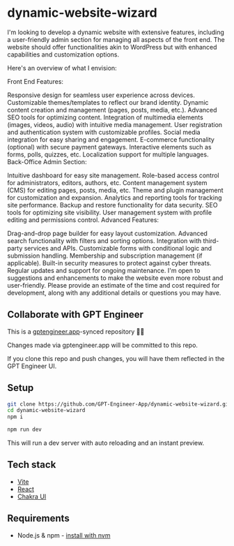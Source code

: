 # dynamic-website-wizard

I'm looking to develop a dynamic website with extensive features, including a user-friendly admin section for managing all aspects of the front end. The website should offer functionalities akin to WordPress but with enhanced capabilities and customization options.

Here's an overview of what I envision:

Front End Features:

Responsive design for seamless user experience across devices.
Customizable themes/templates to reflect our brand identity.
Dynamic content creation and management (pages, posts, media, etc.).
Advanced SEO tools for optimizing content.
Integration of multimedia elements (images, videos, audio) with intuitive media management.
User registration and authentication system with customizable profiles.
Social media integration for easy sharing and engagement.
E-commerce functionality (optional) with secure payment gateways.
Interactive elements such as forms, polls, quizzes, etc.
Localization support for multiple languages.
Back-Office Admin Section:

Intuitive dashboard for easy site management.
Role-based access control for administrators, editors, authors, etc.
Content management system (CMS) for editing pages, posts, media, etc.
Theme and plugin management for customization and expansion.
Analytics and reporting tools for tracking site performance.
Backup and restore functionality for data security.
SEO tools for optimizing site visibility.
User management system with profile editing and permissions control.
Advanced Features:

Drag-and-drop page builder for easy layout customization.
Advanced search functionality with filters and sorting options.
Integration with third-party services and APIs.
Customizable forms with conditional logic and submission handling.
Membership and subscription management (if applicable).
Built-in security measures to protect against cyber threats.
Regular updates and support for ongoing maintenance.
I'm open to suggestions and enhancements to make the website even more robust and user-friendly. Please provide an estimate of the time and cost required for development, along with any additional details or questions you may have.

## Collaborate with GPT Engineer

This is a [gptengineer.app](https://gptengineer.app)-synced repository 🌟🤖

Changes made via gptengineer.app will be committed to this repo.

If you clone this repo and push changes, you will have them reflected in the GPT Engineer UI.

## Setup

```sh
git clone https://github.com/GPT-Engineer-App/dynamic-website-wizard.git
cd dynamic-website-wizard
npm i
```

```sh
npm run dev
```

This will run a dev server with auto reloading and an instant preview.

## Tech stack

- [Vite](https://vitejs.dev/)
- [React](https://react.dev/)
- [Chakra UI](https://chakra-ui.com/)

## Requirements

- Node.js & npm - [install with nvm](https://github.com/nvm-sh/nvm#installing-and-updating)
